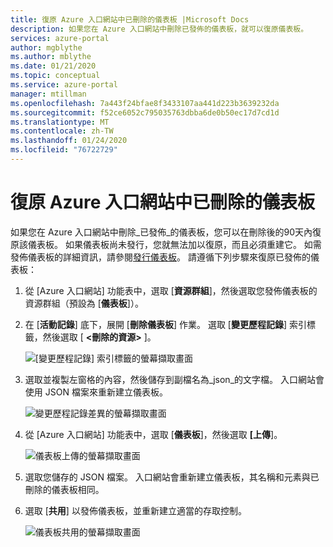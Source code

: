 ```yaml
---
title: 復原 Azure 入口網站中已刪除的儀表板 |Microsoft Docs
description: 如果您在 Azure 入口網站中刪除已發佈的儀表板，就可以復原儀表板。
services: azure-portal
author: mgblythe
ms.author: mblythe
ms.date: 01/21/2020
ms.topic: conceptual
ms.service: azure-portal
manager: mtillman
ms.openlocfilehash: 7a443f24bfae8f3433107aa441d223b3639232da
ms.sourcegitcommit: f52ce6052c795035763dbba6de0b50ec17d7cd1d
ms.translationtype: MT
ms.contentlocale: zh-TW
ms.lasthandoff: 01/24/2020
ms.locfileid: "76722729"
---
```

# <a name="recover-a-deleted-dashboard-in-the-azure-portal"></a>復原 Azure 入口網站中已刪除的儀表板

如果您在 Azure 入口網站中刪除_已發佈_的儀表板，您可以在刪除後的90天內復原該儀表板。 如果儀表板尚未發行，您就無法加以復原，而且必須重建它。 如需發佈儀表板的詳細資訊，請參閱[發行儀表板](azure-portal-dashboard-share-access.md#publish-dashboard)。 請遵循下列步驟來復原已發佈的儀表板：

1. 從 [Azure 入口網站] 功能表中，選取 [**資源群組**]，然後選取您發佈儀表板的資源群組（預設為 [**儀表板**]）。

1. 在 [**活動記錄**] 底下，展開 [**刪除儀表板**] 作業。 選取 [**變更歷程記錄**] 索引標籤，然後選取 [ **\<刪除的資源\>** ]。

    ![[變更歷程記錄] 索引標籤的螢幕擷取畫面](media/recover-shared-deleted-dashboard/change-history-tab.png)

1. 選取並複製左窗格的內容，然後儲存到副檔名為_json_的文字檔。 入口網站會使用 JSON 檔案來重新建立儀表板。

    ![變更歷程記錄差異的螢幕擷取畫面](media/recover-shared-deleted-dashboard/change-history-diff.png)

1. 從 [Azure 入口網站] 功能表中，選取 [**儀表板**]，然後選取 **[上傳**]。

    ![儀表板上傳的螢幕擷取畫面](media/recover-shared-deleted-dashboard/dashboard-upload.png)

1. 選取您儲存的 JSON 檔案。 入口網站會重新建立儀表板，其名稱和元素與已刪除的儀表板相同。

1. 選取 [**共用**] 以發佈儀表板，並重新建立適當的存取控制。

    ![儀表板共用的螢幕擷取畫面](media/recover-shared-deleted-dashboard/dashboard-share.png)
